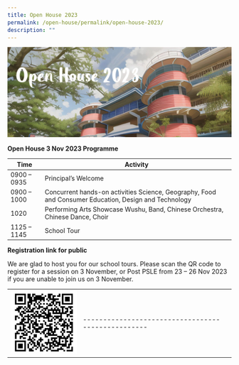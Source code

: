 ```yaml
---
title: Open House 2023
permalink: /open-house/permalink/open-house-2023/
description: ""
---
```

![](/images/Open%20House%202023/open%20house%20sch%20website%20image%20header.JPG)

**Open House 3 Nov 2023 Programme**

| Time | Activity|
| -------- | -------- |
|0900 – 0935|	Principal’s Welcome|
|0900 – 1000|Concurrent hands-on activities Science, Geography, Food and Consumer Education, Design and Technology|
|1020|	Performing Arts Showcase Wushu, Band, Chinese Orchestra, Chinese Dance, Choir|
|1125 – 1145|	School Tour|

**Registration link for public**

We are glad to host you for our school tours. Please scan the QR code to register for a session on 3 November, or Post PSLE from 23 – 26 Nov 2023 if you are unable to join us on 3 November.


|  |  |  |
| -------- | -------- | -------- |
| ![](/images/Open%20House%202023/qr%20code%20open%20house%202.png)|--------------------------------------------------||
